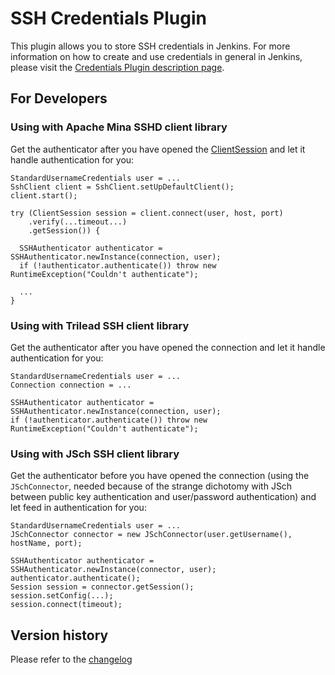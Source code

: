 # SSH Credentials Plugin

This plugin allows you to store SSH credentials in Jenkins. For more information on how to create and use credentials in general in Jenkins, please visit the [Credentials Plugin description page](https://plugins.jenkins.io/credentials).  

## For Developers

### Using with Apache Mina SSHD client library

Get the authenticator after you have opened the [ClientSession](https://javadoc.io/static/org.apache.sshd/sshd-core/2.8.0/org/apache/sshd/client/session/ClientSession.html) and let it handle authentication for you:

```
StandardUsernameCredentials user = ...
SshClient client = SshClient.setUpDefaultClient();
client.start();

try (ClientSession session = client.connect(user, host, port)
    .verify(...timeout...)
    .getSession()) {
  
  SSHAuthenticator authenticator = SSHAuthenticator.newInstance(connection, user);
  if (!authenticator.authenticate()) throw new RuntimeException("Couldn't authenticate");
  
  ...
}
```

### Using with Trilead SSH client library

Get the authenticator after you have opened the connection and let it handle authentication for you:

```
StandardUsernameCredentials user = ...
Connection connection = ...

SSHAuthenticator authenticator = SSHAuthenticator.newInstance(connection, user);
if (!authenticator.authenticate()) throw new RuntimeException("Couldn't authenticate");
```

### Using with JSch SSH client library

Get the authenticator before you have opened the connection (using the `JSchConnector`, 
needed because of the strange dichotomy with JSch between public key authentication 
and user/password authentication) and let feed in authentication for you:

```
StandardUsernameCredentials user = ...
JSchConnector connector = new JSchConnector(user.getUsername(), hostName, port);

SSHAuthenticator authenticator = SSHAuthenticator.newInstance(connector, user);
authenticator.authenticate(); 
Session session = connector.getSession(); 
session.setConfig(...); 
session.connect(timeout);
```

## Version history

Please refer to the [changelog](/CHANGELOG.md)
